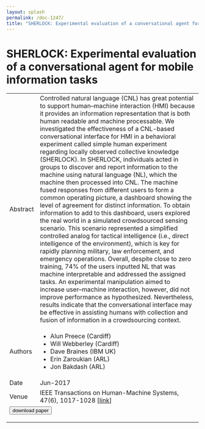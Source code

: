 ```yaml
---
layout: splash
permalink: /doc-1247/
title: "SHERLOCK: Experimental evaluation of a conversational agent for mobile information tasks"
---
```


# SHERLOCK: Experimental evaluation of a conversational agent for mobile information tasks

<table>
    <tbody>
    <tr>
        <td>Abstract</td>
        <td>Controlled natural language (CNL) has great potential to support human–machine interaction (HMI) because it provides an information representation that is both human readable and machine processable. We investigated the effectiveness of a CNL-based conversational interface for HMI in a behavioral experiment called simple human experiment regarding locally observed collective knowledge (SHERLOCK). In SHERLOCK, individuals acted in groups to discover and report information to the machine using natural language (NL), which the machine then processed into CNL. The machine fused responses from different users to form a common operating picture, a dashboard showing the level of agreement for distinct information. To obtain information to add to this dashboard, users explored the real world in a simulated crowdsourced sensing scenario. This scenario represented a simplified controlled analog for tactical intelligence (i.e., direct intelligence of the environment), which is key for rapidly planning military, law enforcement, and emergency operations. Overall, despite close to zero training, 74% of the users inputted NL that was machine interpretable and addressed the assigned tasks. An experimental manipulation aimed to increase user–machine interaction, however, did not improve performance as hypothesized. Nevertheless, results indicate that the conversational interface may be effective in assisting humans with collection and fusion of information in a crowdsourcing context.</td>
    </tr>
    <tr>
        <td>Authors</td>
        <td>
            <ul>
                <li>Alun Preece (Cardiff)</li>
                <li>Will Webberley (Cardiff)</li>
                <li>Dave Braines (IBM UK)</li>
                <li>Erin Zaroukian (ARL)</li>
                <li>Jon Bakdash (ARL)</li>
            </ul>
        </td>
    </tr>
    <tr>
        <td>Date</td>
        <td>Jun-2017</td>
    </tr>
    <tr>
        <td>Venue</td>
        <td>IEEE Transactions on Human-Machine Systems, 47(6), 1017-1028 [<a href="https://ieeexplore.ieee.org/document/7936494">link</a>]</td>
    </tr>
        <tr>
            <td colspan="2">
                <form method="get" action="https://ibm.box.com/v/doc-1247-paper">
                    <button type="submit">download paper</button>
                </form>
            </td>
        </tr>
    </tbody>
</table>
